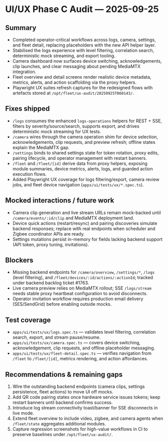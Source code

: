 # UI/UX Phase C Audit — 2025-09-25

## Summary
- Completed operator-critical workflows across logs, camera, settings, and fleet detail, replacing placeholders with the new API helper layer.
- Stabilised the logs experience with level filtering, correlation search, deterministic mock streaming, and export tooling.
- Camera dashboard now surfaces device switching, acknowledgements, clip launches, and clear messaging about pending MediaMTX integration.
- Fleet overview and detail screens render realistic device metadata, metrics, alerts, and action scaffolding via the proxy helpers.
- Playwright UX suites refresh captures for the redesigned flows with artefacts stored at `/opt/fleet/ux-audit/20250925T060143/`.

## Fixes shipped
- `/logs` consumes the enhanced `logs-operations` helpers for REST + SSE, filters by severity/source/search, supports export, and drives deterministic mock streaming for UX tests.
- `/camera` wires through the camera operation shim for device selection, acknowledgements, clip requests, and preview refresh; offline states explain the MediaMTX gap.
- `/settings` binds to shared settings state for token rotation, proxy edits, pairing lifecycle, and operator management with restart banners.
- `/fleet` and `/fleet/[id]` derive data from proxy helpers, exposing module summaries, device metrics, alerts, logs, and guarded action execution flows.
- Added Playwright UX coverage for logs filtering/export, camera review jobs, and fleet device navigation (`apps/ui/tests/ux/*.spec.ts`).

## Mocked interactions / future work
- Camera clip generation and live stream URLs remain mock-backed until `/camera/events/:id/clip` and MediaMTX deployment land.
- Device quick actions (restart/resync) and pairing discoveries simulate backend responses; replace with real endpoints when scheduler and Zigbee coordinator APIs are ready.
- Settings mutations persist in-memory for fields lacking backend support (API token, proxy tuning, invitations).

## Blockers
- Missing backend endpoints for `/camera/overview`, `/settings/*`, `/logs` (level filtering), and `/fleet/devices/:id/actions/:actionId`; tracked under backend backlog ticket #1763.
- Live camera preview relies on MediaMTX rollout; SSE `/logs/stream` needs stable proxy heartbeat configuration to avoid disconnects.
- Operator invitation workflow requires production email delivery (SES/SendGrid) before enabling outside mocks.

## Test coverage
- `apps/ui/tests/ux/logs.spec.ts` — validates level filtering, correlation search, export, and stream pause/resume.
- `apps/ui/tests/ux/camera.spec.ts` — covers device switching, acknowledgement, clip requests, and offline placeholder messaging.
- `apps/ui/tests/ux/fleet-detail.spec.ts` — verifies navigation from `/fleet` to `/fleet/[id]`, metrics rendering, and action affordances.

## Recommendations & remaining gaps
1. Wire the outstanding backend endpoints (camera clips, settings persistence, fleet actions) to move UI off mocks.
2. Add QR code pairing states once hardware service issues tokens; keep restart banners until backend confirms success.
3. Introduce log stream connectivity toast/banner for SSE disconnects in live mode.
4. Extend fleet overview to include video, zigbee, and camera agents when `/fleet/state` aggregates additional modules.
5. Capture regression screenshots for high-value workflows in CI to preserve baselines under `/opt/fleet/ux-audit/`.
